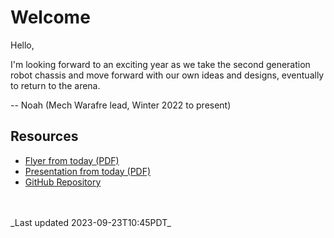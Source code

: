 # Welcome

Hello,

I'm looking forward to an exciting year as we take the second generation robot chassis and move forward with our own ideas and designs, eventually to return to the arena.

-- Noah (Mech Warafre lead, Winter 2022 to present)

## Resources

- [Flyer from today (PDF)](MechWarfareFlyer2023_v1.pdf)
- [Presentation from today (PDF)]()
- [GitHub Repository](https://github.com/BobSaidHi/CPRC-MechWarfare)

<br>
<br>
_Last updated 2023-09-23T10:45PDT_

